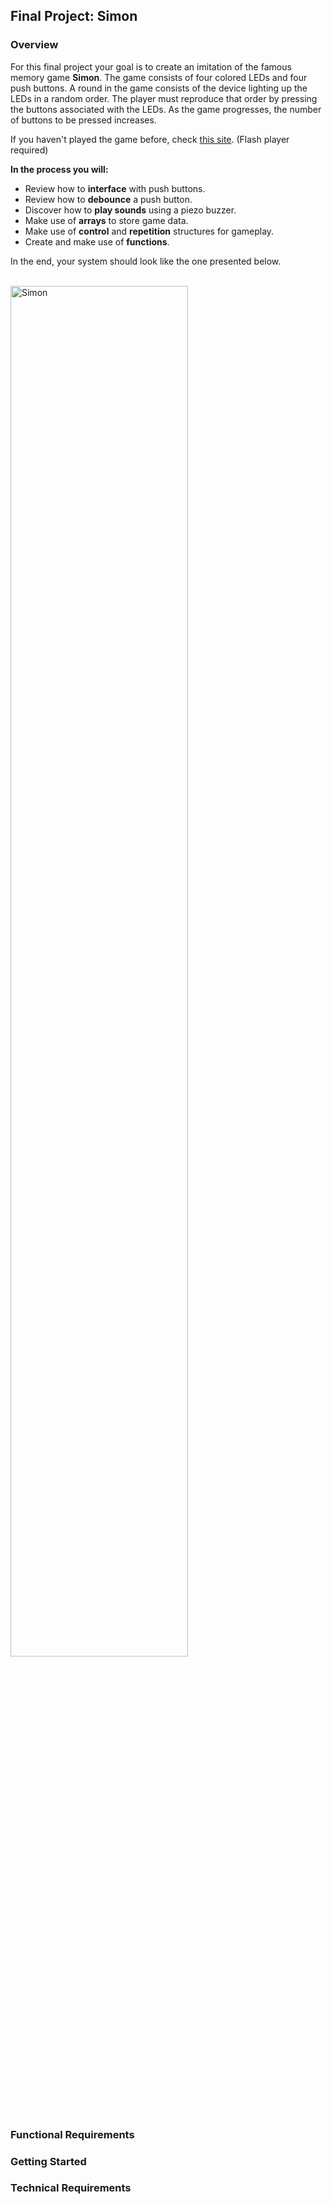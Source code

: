 ## Final Project: Simon

### Overview
For this final project your goal is to create an imitation of the famous memory game **Simon**. The game consists of four colored LEDs and four push buttons. A round in the game consists of the device lighting up the LEDs in a random order. The player must reproduce that order by pressing the buttons associated with the LEDs. As the game progresses, the number of buttons to be pressed increases.  

If you haven't played the game before, check [this site](http://www.freesimon.org). (Flash player required)

**In the process you will:**
  * Review how to **interface** with push buttons.
  * Review how to **debounce** a push button.
  * Discover how to **play sounds** using a piezo buzzer.
  * Make use of **arrays** to store game data.
  * Make use of **control** and **repetition** structures for gameplay.
  * Create and make use of **functions**.

In the end, your system should look like the one presented below.

</br>
<img src="https://github.com/xaviermerino/ECE1552/blob/master/FinalProject/simonSays_bb.png?raw=true" alt="Simon" height="75%" width="75%">



### Functional Requirements

### Getting Started

### Technical Requirements
